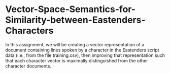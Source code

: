 # Vector-Space-Semantics-for-Similarity-between-Eastenders-Characters
In this assignment, we will be creating a vector representation of a document containing lines spoken by a character in the Eastenders script data (i.e., from the file training.csv), then improving that representation such that each character vector is maximally distinguished from the other character documents.
